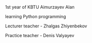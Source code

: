 1st year of KBTU Aimurzayev Alan

learning Python programming

Lecturer teacher - Zhalgas Zhiyenbekov

Practice teacher - Denis Valyayev